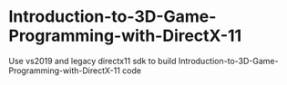 # Introduction-to-3D-Game-Programming-with-DirectX-11

Use vs2019 and legacy directx11 sdk to build Introduction-to-3D-Game-Programming-with-DirectX-11 code 

